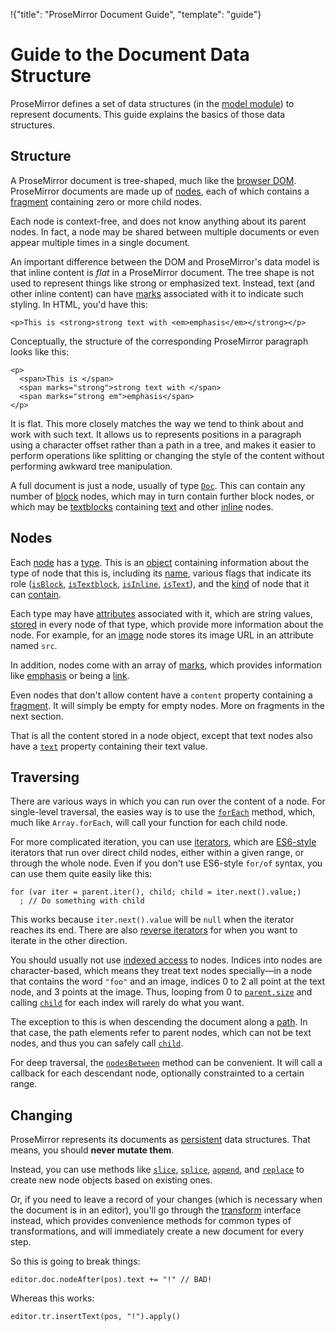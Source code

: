 !{"title": "ProseMirror Document Guide",
  "template": "guide"}

# Guide to the Document Data Structure

ProseMirror defines a set of data structures (in the
[model module](##model)) to represent documents. This guide explains
the basics of those data structures.

## Structure

A ProseMirror document is tree-shaped, much like the
[browser DOM](https://developer.mozilla.org/en-US/docs/Web/API/Document_Object_Model).
ProseMirror documents are made up of [nodes](##Node), each
of which contains a [fragment](##Fragment) containing zero
or more child nodes.

Each node is context-free, and does not know anything about its parent
nodes. In fact, a node may be shared between multiple documents or
even appear multiple times in a single document.

An important difference between the DOM and ProseMirror's data model
is that inline content is *flat* in a ProseMirror document. The tree
shape is not used to represent things like strong or emphasized text.
Instead, text (and other inline content) can have
[marks](##Mark) associated with it to indicate such
styling. In HTML, you'd have this:

    <p>This is <strong>strong text with <em>emphasis</em></strong></p>

Conceptually, the structure of the corresponding ProseMirror paragraph
looks like this:

    <p>
      <span>This is </span>
      <span marks="strong">strong text with </span>
      <span marks="strong em">emphasis</span>
    </p>

It is flat. This more closely matches the way we tend to think about
and work with such text. It allows us to represents positions in a
paragraph using a character offset rather than a path in a tree, and
makes it easier to perform operations like splitting or changing the
style of the content without performing awkward tree manipulation.

A full document is just a node, usually of type [`Doc`](##Doc). This
can contain any number of [block](##Block) nodes, which may in turn
contain further block nodes, or which may be [textblocks](##Textblock)
containing [text](##Text) and other [inline](##Inline) nodes.

## Nodes

Each [node](##Node) has a [type](##Node.type). This is an
[object](##NodeType) containing information about the type of node
that this is, including its [name](##NodeType.name), various flags
that indicate its role ([`isBlock`](##NodeType.isBlock),
[`isTextblock`](##NodeType.isTextblock),
[`isInline`](##NodeType.isInline), [`isText`](##NodeType.isText)), and
the [kind](##NodeType.kinds) of node that it can
[contain](##NodeType.contains).

Each type may have [attributes](##NodeType.attrs) associated with it,
which are string values, [stored](##Node.attrs) in every node of that
type, which provide more information about the node. For example, for
an [image](##Image) node stores its image URL in an attribute named
`src`.

In addition, nodes come with an array of [marks](##Mark), which
provides information like [emphasis](##EmMark) or being a
[link](##LinkMark).

Even nodes that don't allow content have a `content` property
containing a [fragment](##Fragment). It will simply be empty for empty
nodes. More on fragments in the next section.

That is all the content stored in a node object, except that text
nodes also have a [`text`](##Node.text) property containing their text
value.

## Traversing

There are various ways in which you can run over the content of a
node. For single-level traversal, the easies way is to use the
[`forEach`](##Node.forEach) method, which, much like `Array.forEach`,
will call your function for each child node.

For more complicated iteration, you can use [iterators](##Node.iter),
which are
[ES6-style](https://developer.mozilla.org/en-US/docs/Web/JavaScript/Reference/Iteration_protocols)
iterators that run over direct child nodes, either within a given
range, or through the whole node. Even if you don't use ES6-style
`for/of` syntax, you can use them quite easily like this:

    for (var iter = parent.iter(), child; child = iter.next().value;)
      ; // Do something with child

This works because `iter.next().value` will be `null` when the
iterator reaches its end. There are also
[reverse iterators](##Node.reverseIter) for when you want to iterate
in the other direction.

You should usually not use [indexed access](##Node.child) to nodes.
Indices into nodes are character-based, which means they treat text
nodes specially—in a node that contains the word `"foo"` and an image,
indices 0 to 2 all point at the text node, and 3 points at the image.
Thus, looping from 0 to [`parent.size`](##Node.size) and calling
[`child`](##Node.child) for each index will rarely do what you want.

The exception to this is when descending the document along a
[path](##Pos.path). In that case, the path elements refer to parent
nodes, which can not be text nodes, and thus you can safely call
[`child`](##node.child).

For deep traversal, the [`nodesBetween`](##Node.nodesBetween) method
can be convenient. It will call a callback for each descendant node,
optionally constrainted to a certain range.

## Changing

ProseMirror represents its documents as
[persistent](https://en.wikipedia.org/wiki/Persistent_data_structure)
data structures. That means, you should **never mutate them**.

Instead, you can use methods like [`slice`](##Node.slice),
[`splice`](##Node.splice), [`append`](##Node.append), and
[`replace`](##Node.replace) to create new node objects based on
existing ones.

Or, if you need to leave a record of your changes (which is necessary
when the document is in an editor), you'll go through the
[transform](./transform.html) interface instead, which provides
convenience methods for common types of transformations, and will
immediately create a new document for every step.

So this is going to break things:

    editor.doc.nodeAfter(pos).text += "!" // BAD!

Whereas this works:

    editor.tr.insertText(pos, "!").apply()
